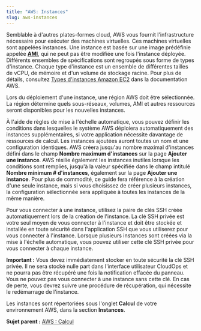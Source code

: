 ```yaml
---
title: "AWS: Instances"
slug: aws-instances
---
```



Semblable à d'autres plates-formes cloud, AWS vous fournit l'infrastructure nécessaire pour exécuter des machines virtuelles. Ces machines virtuelles sont appelées instances. Une instance est basée sur une image prédéfinie appelée **[AMI](aws-amis.md)**, qui ne peut pas être modifiée une fois l'instance déployée. Différents ensembles de spécifications sont regroupés sous forme de types d'instance. Chaque type d'instance est un ensemble de différentes tailles de vCPU, de mémoire et d'un volume de stockage racine. Pour plus de détails, consultez [Types d'instances Amazon EC2](https://aws.amazon.com/fr/ec2/instance-types/) dans la documentation AWS.

Lors du déploiement d'une instance, une région AWS doit être sélectionnée. La région détermine quels sous-réseaux, volumes, AMI et autres ressources seront disponibles pour les nouvelles instances.

À l'aide de règles de mise à l'échelle automatique, vous pouvez définir les conditions dans lesquelles le système AWS déploiera automatiquement des instances supplémentaires, si votre application nécessite davantage de ressources de calcul. Les instances ajoutées auront toutes un nom et une configuration identiques. AWS créera jusqu'au nombre maximal d'instances défini dans le champ **Nombre maximum d'instances** sur la page **Ajouter une instance**. AWS résilie également les instances inutiles lorsque les conditions sont remplies, jusqu'à la valeur spécifiée dans le champ intitulé **Nombre minimum \# d'instances**, également sur la page **Ajouter une instance**. Pour plus de commodité, ce guide fera référence à la création d'une seule instance, mais si vous choisissez de créer plusieurs instances, la configuration sélectionnée sera appliquée à toutes les instances de la même manière.

Pour vous connecter à une instance, utilisez la paire de clés SSH créée automatiquement lors de la création de l'instance. La clé SSH privée est votre seul moyen de vous connecter à l'instance et doit être stockée et installée en toute sécurité dans l'application SSH que vous utiliserez pour vous connecter à l'instance. Lorsque plusieurs instances sont créées via la mise à l'échelle automatique, vous pouvez utiliser cette clé SSH privée pour vous connecter à chaque instance.

**Important :** Vous devez immédiatement stocker en toute sécurité la clé SSH privée. Il ne sera stocké nulle part dans l'interface utilisateur CloudOps et ne pourra pas être récupéré une fois la notification effacée du panneau. Vous ne pouvez pas vous connecter à une instance sans cette clé. En cas de perte, vous devrez suivre une procédure de récupération, qui nécessite le redémarrage de l'instance.

Les instances sont répertoriées sous l'onglet **Calcul** de votre environnement AWS, dans la section **Instances**.

**Sujet parent :** [AWS : Calcul](aws-compute.md)

